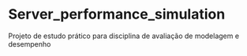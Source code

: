 # Server_performance_simulation
Projeto de estudo prático para disciplina de avaliação  de modelagem e desempenho
